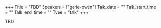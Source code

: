 +++
Title = "TBD"
Speakers = ["gerie-owen"]
Talk_date = ""
Talk_start_time = ""
Talk_end_time = ""
Type = "talk"
+++

TBD